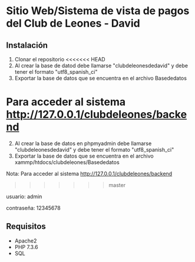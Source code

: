 # Sitio Web/Sistema de vista de pagos del Club de Leones - David 

## Instalación

1. Clonar el repositorio
<<<<<<< HEAD
1. Al crear la base de datod debe llamarse "clubdeleonesdedavid" y debe tener el formato "utf8_spanish_ci" 
1. Exportar la base de datos que se encuentra en el archivo Basededatos

Para acceder al sistema http://127.0.0.1/clubdeleones/backend 
=======
2. Al crear la base de datos en phpmyadmin debe llamarse "clubdeleonesdedavid" y debe tener el formato "utf8_spanish_ci" 
3. Exportar la base de datos que se encuentra en el archivo xammp/htdocs/clubdeleones/Basededatos

Nota: Para acceder al sistema http://127.0.0.1/clubdeleones/backend 
>>>>>>> master

usuario: admin

contraseña: 12345678

## Requisitos

* Apache2
* PHP 7.3.6
* SQL
